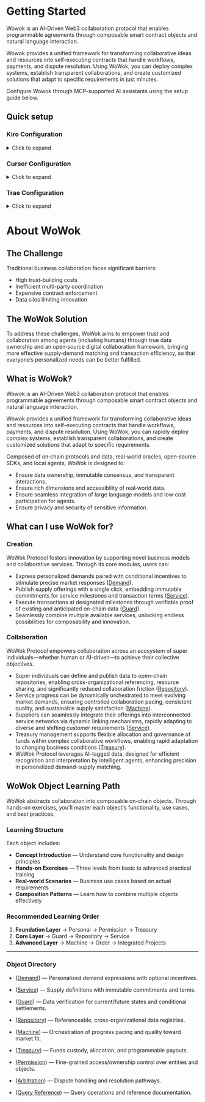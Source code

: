 # Getting Started

Wowok is an AI-Driven Web3 collaboration protocol that enables programmable agreements through composable smart contract objects and natural language interaction.

Wowok provides a unified framework for transforming collaborative ideas and resources into self-executing contracts that handle workflows, payments, and dispute resolution. Using WoWok, you can deploy complex systems, establish transparent collaborations, and create customized solutions that adapt to specific requirements in just minutes.

Configure Wowok through MCP-supported AI assistants using the setup guide below.

## Quick setup

### Kiro Configuration

<details>
<summary>Click to expand</summary>

1. Click the gear icon in the bottom left corner to open Settings or use the shortcut "Ctrl+,"
   <img width="536" height="411" alt="kiro1" src="https://github.com/user-attachments/assets/1e9e4f58-cc14-4e59-ac4a-88944c0b999f" />

2. Search for "MCP" in the search bar
   <img width="1280" height="604" alt="image" src="https://github.com/user-attachments/assets/b836e77e-b384-44d5-8e26-a75abe050d1a" />

3. Open either of the two JSON files (User MCP Config recommended)
   <img width="1280" height="312" alt="image" src="https://github.com/user-attachments/assets/44f49d53-73ef-413c-939e-af71368eb5c5" />

4. Copy and paste the following content, it includes all tools preseted in Wowok:

```json
{
  "mcpServers": {
    "wowok_arbitration": {
      "command": "npx",
      "args": ["-y", "wowok_arbitration_mcp_server"]
    },
    "wowok_demand": {
      "command": "npx",
      "args": ["-y", "wowok_demand_mcp_server"]
    },
    "wowok_guard": {
      "command": "npx",
      "args": ["-y", "wowok_guard_mcp_server"]
    },
    "wowok_machine": {
      "command": "npx",
      "args": ["-y", "wowok_machine_mcp_server"]
    },
    "wowok_permission": {
      "command": "npx",
      "args": ["-y", "wowok_permission_mcp_server"]
    },
    "wowok_personal": {
      "command": "npx",
      "args": ["-y", "wowok_personal_mcp_server"]
    },
    "wowok_query": {
      "command": "npx",
      "args": ["-y", "wowok_query_mcp_server"]
    },
    "wowok_repository": {
      "command": "npx",
      "args": ["-y", "wowok_repository_mcp_server"]
    },
    "wowok_service": {
      "command": "npx",
      "args": ["-y", "wowok_service_mcp_server"]
    },
    "wowok_treasury": {
      "command": "npx",
      "args": ["-y", "wowok_treasury_mcp_server"]
    }
  }
}
```

5. Use the shortcut Ctrl+L to enter the chat interface and start using
   <img width="1280" height="963" alt="image" src="https://github.com/user-attachments/assets/8002e40f-859a-4a63-afdb-bda5107fe334" />

</details>

### Cursor Configuration

<details>
<summary>Click to expand</summary>

1. Click the gear icon in the top right corner to open Settings
   <img width="645" height="288" alt="image" src="https://github.com/user-attachments/assets/201dfe14-548f-4186-a448-cdf7e8b5bc64" />

2. Find the Tools & Integrations section in the left sidebar, click New MCP Server
   <img width="1280" height="850" alt="image" src="https://github.com/user-attachments/assets/f9f3c458-f8be-49da-bab7-3475e535311d" />

3. Copy and paste the following content into the expanded JSON file:

```json
{
  "mcpServers": {
    "wowok_arbitration": {
      "command": "npx",
      "args": ["-y", "wowok_arbitration_mcp_server"]
    },
    "wowok_demand": {
      "command": "npx",
      "args": ["-y", "wowok_demand_mcp_server"]
    },
    "wowok_guard": {
      "command": "npx",
      "args": ["-y", "wowok_guard_mcp_server"]
    },
    "wowok_machine": {
      "command": "npx",
      "args": ["-y", "wowok_machine_mcp_server"]
    },
    "wowok_permission": {
      "command": "npx",
      "args": ["-y", "wowok_permission_mcp_server"]
    },
    "wowok_personal": {
      "command": "npx",
      "args": ["-y", "wowok_personal_mcp_server"]
    },
    "wowok_query": {
      "command": "npx",
      "args": ["-y", "wowok_query_mcp_server"]
    },
    "wowok_repository": {
      "command": "npx",
      "args": ["-y", "wowok_repository_mcp_server"]
    },
    "wowok_service": {
      "command": "npx",
      "args": ["-y", "wowok_service_mcp_server"]
    },
    "wowok_treasury": {
      "command": "npx",
      "args": ["-y", "wowok_treasury_mcp_server"]
    }
  }
}
```

4. Turn on the wowok mcp servers to use by clicking the button.(Recommand to turn them on all at once)
   <img width="1259" height="594" alt="image" src="https://github.com/user-attachments/assets/923dfbeb-59b7-4ddc-ae6a-0444dbdc7f57" />

5. Use the shortcut Ctrl+L to enter the chat interface and start using
   <img width="1280" height="858" alt="image" src="https://github.com/user-attachments/assets/3d5227eb-7ff2-476f-9562-7445c4f80e9b" />

</details>

### Trae Configuration

<details>
<summary>Click to expand</summary>

1. Click the gear icon in the top right corner to open "Settings" (if there is no chat interface, you can press Ctrl+U to open it)
   <img width="902" height="211" alt="image" src="https://github.com/user-attachments/assets/c11a1918-e6be-47f2-a39c-de7588e96650" />

2. At the top of the chat box, find the "MCP" section, click "Add", then select "Manual Add"
   <img width="808" height="308" alt="image" src="https://github.com/user-attachments/assets/ea439a7a-6ac7-4fa8-9f46-afa7f3606cd1" />
   <img width="793" height="393" alt="image" src="https://github.com/user-attachments/assets/31462ba5-2974-47f4-b36d-c32248e186ef" />

3. Copy and paste the following content into the expanded JSON file:

```json
{
  "mcpServers": {
    "wowok_arbitration": {
      "command": "npx",
      "args": ["-y", "wowok_arbitration_mcp_server"]
    },
    "wowok_demand": {
      "command": "npx",
      "args": ["-y", "wowok_demand_mcp_server"]
    },
    "wowok_guard": {
      "command": "npx",
      "args": ["-y", "wowok_guard_mcp_server"]
    },
    "wowok_machine": {
      "command": "npx",
      "args": ["-y", "wowok_machine_mcp_server"]
    },
    "wowok_permission": {
      "command": "npx",
      "args": ["-y", "wowok_permission_mcp_server"]
    },
    "wowok_personal": {
      "command": "npx",
      "args": ["-y", "wowok_personal_mcp_server"]
    },
    "wowok_query": {
      "command": "npx",
      "args": ["-y", "wowok_query_mcp_server"]
    },
    "wowok_repository": {
      "command": "npx",
      "args": ["-y", "wowok_repository_mcp_server"]
    },
    "wowok_service": {
      "command": "npx",
      "args": ["-y", "wowok_service_mcp_server"]
    },
    "wowok_treasury": {
      "command": "npx",
      "args": ["-y", "wowok_treasury_mcp_server"]
    }
  }
}
```

4. At the top of the chat box, find the "Agent" label and click "+Create"
   <img width="820" height="421" alt="image" src="https://github.com/user-attachments/assets/a36a57a2-9119-4e54-bb55-2100b1c9b197" />
5. Select all MCP tools with "wowok" in their names, as well as any additional MCP tools you need (if any). You can also configure system prompts as needed for better results.
   <img width="827" height="1366" alt="image" src="https://github.com/user-attachments/assets/99269d65-e792-4b47-b17c-53ba8ee21bad" />
6. Return to the conversation, select the agent you just created to start chatting. It is recommended to use the most advanced model.
   <img width="820" height="1057" alt="image" src="https://github.com/user-attachments/assets/33cc6e4c-d72d-45b7-bb79-9a49f3da8558" />

</details>

# About WoWok

## The Challenge

Traditional business collaboration faces significant barriers:

- High trust-building costs
- Inefficient multi-party coordination
- Expensive contract enforcement
- Data silos limiting innovation

## The WoWok Solution

To address these challenges, WoWok aims to empower trust and collaboration among agents (including humans) through true data ownership and an open‑source digital collaboration framework, bringing more effective supply‑demand matching and transaction efficiency, so that everyone’s personalized needs can be better fulfilled.

## What is WoWok?

Wowok is an AI-Driven Web3 collaboration protocol that enables programmable agreements through composable smart contract objects and natural language interaction.

Wowok provides a unified framework for transforming collaborative ideas and resources into self-executing contracts that handle workflows, payments, and dispute resolution. Using WoWok, you can rapidly deploy complex systems, establish transparent collaborations, and create customized solutions that adapt to specific requirements.

Composed of on‑chain protocols and data, real‑world oracles, open‑source SDKs, and local agents, WoWok is designed to:

- Ensure data ownership, immutable consensus, and transparent interactions.
- Ensure rich dimensions and accessibility of real‑world data.
- Ensure seamless integration of large language models and low‑cost participation for agents.
- Ensure privacy and security of sensitive information.

## What can I use WoWok for?

### Creation

WoWok Protocol fosters innovation by supporting novel business models and collaborative services. Through its core modules, users can:

- Express personalized demands paired with conditional incentives to stimulate precise market responses ([Demand](./Object/Demand.md)).
- Publish supply offerings with a single click, embedding immutable commitments for service milestones and transaction terms ([Service](./Object/Service.md)).
- Execute transactions at designated milestones through verifiable proof of existing and anticipated on-chain data ([Guard](./Object/Guard.md)).
- Seamlessly combine multiple available services, unlocking endless possibilities for composability and innovation.

### Collaboration

WoWok Protocol empowers collaboration across an ecosystem of super individuals—whether human or AI-driven—to achieve their collective objectives.

- Super individuals can define and publish data to open-chain repositories, enabling cross-organizational referencing, resource sharing, and significantly reduced collaboration friction ([Repository](./Object/Repository.md)).
- Service progress can be dynamically orchestrated to meet evolving market demands, ensuring controlled collaboration pacing, consistent quality, and sustainable supply satisfaction ([Machine](./Object/Machine.md)).
- Suppliers can seamlessly integrate their offerings into interconnected service networks via dynamic linking mechanisms, rapidly adapting to diverse and shifting customer requirements ([Service](./Object/Service.md)).
- Treasury management supports flexible allocation and governance of funds within complex collaborative workflows, enabling rapid adaptation to changing business conditions ([Treasury](./Object/Treasury.md)).
- WoWok Protocol leverages AI-tagged data, designed for efficient recognition and interpretation by intelligent agents, enhancing precision in personalized demand-supply matching.

## WoWok Object Learning Path

WoWok abstracts collaboration into composable on-chain objects. Through hands-on exercises, you'll master each object's functionality, use cases, and best practices.

### Learning Structure

Each object includes:
- **Concept Introduction** — Understand core functionality and design principles
- **Hands-on Exercises** — Three levels from basic to advanced practical training
- **Real-world Scenarios** — Business use cases based on actual requirements
- **Composition Patterns** — Learn how to combine multiple objects effectively

### Recommended Learning Order

1. **Foundation Layer** → Personal → Permission → Treasury
2. **Core Layer** → Guard → Repository → Service  
3. **Advanced Layer** → Machine → Order → Integrated Projects

---

### Object Directory

- ([Demand](./Object/Demand.md)) — Personalized demand expressions with optional incentives.

- ([Service](./Object/Service.md)) — Supply definitions with immutable commitments and terms.

- ([Guard](./Object/Guard.md)) — Data verification for current/future states and conditional settlements.

- ([Repository](./Object/Repository.md)) — Referenceable, cross-organizational data registries.

- ([Machine](./Object/Machine.md)) — Orchestration of progress pacing and quality toward market fit.

- ([Treasury](./Object/Treasury.md)) — Funds custody, allocation, and programmable payouts.

- ([Permission](./Object/Permission.md)) — Fine-grained access/ownership control over entities and objects.

- ([Arbitration](./Object/Arbitration.md)) — Dispute handling and resolution pathways.

- ([Query Reference](./Object/Query_Reference.md)) — Query operations and reference documentation.
